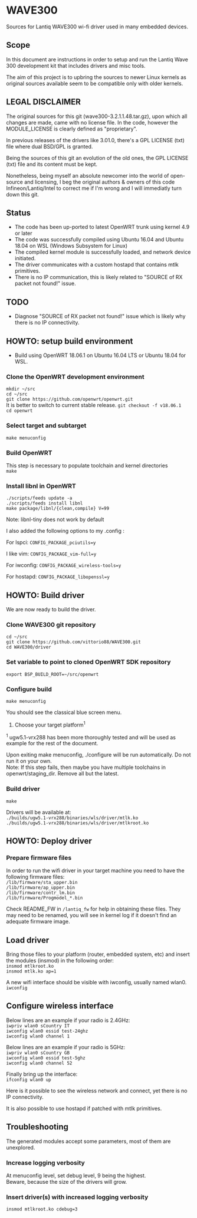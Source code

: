 # WAVE300
Sources for Lantiq WAVE300 wi-fi driver used in many embedded devices.

## Scope
In this document are instructions in order to setup and run
the Lantiq Wave 300 development kit that includes drivers and misc
tools.

The aim of this project is to upbring the sources to newer Linux kernels 
as original sources available seem to be compatible only with older kernels.

## LEGAL DISCLAIMER
The original sources for this git (wave300-3.2.1.1.48.tar.gz), upon which 
all changes are made, came with no license file. In the code, however
the MODULE_LICENSE is clearly defined as "proprietary".

In previous releases of the drivers like 3.01.0, there's a GPL 
LICENSE (txt) file where dual BSD/GPL is granted.

Being the sources of this git an evolution of the old ones, 
the GPL LICENSE (txt) file and its content must be kept.

Nonetheless, being myself an absolute newcomer into the world of
open-source and licensing, I beg the original authors & owners of this 
code Infineon/Lantiq/Intel to correct me if I'm wrong and I will 
immediatly turn down this git.

## Status
- The code has been up-ported to latest OpenWRT trunk using kernel 4.9 or later
- The code was successfully compiled using Ubuntu 16.04 and Ubuntu 18.04 on WSL (Windows Subsystem for Linux)
- The compiled kernel module is successfully loaded, and network device initiated.
- The driver communicates with a custom hostapd that contains mtlk primitives.
- There is no IP communication, this is likely related to "SOURCE of RX packet not found!" issue.

## TODO
- Diagnose "SOURCE of RX packet not found!" issue which is likely why there is no IP connectivity.


## HOWTO: setup build environment
* Build using OpenWRT 18.06.1 on Ubuntu 16.04 LTS or Ubuntu 18.04 for WSL.


### Clone the OpenWRT development environment
`mkdir ~/src`  
`cd ~/src`  
`git clone https://github.com/openwrt/openwrt.git`  
It is better to switch to current stable release.
`git checkout -f v18.06.1`  
`cd openwrt`  

### Select target and subtarget
`make menuconfig`  

### Build OpenWRT
This step is necessary to populate toolchain and kernel directories  
`make`  

### Install libnl in OpenWRT
`./scripts/feeds update -a`  
`./scripts/feeds install libnl`  
`make package/libnl/{clean,compile} V=99`  

Note: libnl-tiny does not work by default

I also added the following options to my .config :

For lspci:
`CONFIG_PACKAGE_pciutils=y`  

I like vim:
`CONFIG_PACKAGE_vim-full=y`  

For iwconfig:
`CONFIG_PACKAGE_wireless-tools=y`  

For hostapd:
`CONFIG_PACKAGE_libopenssl=y` 


## HOWTO: Build driver
We are now ready to build the driver.

### Clone WAVE300 git repository
`cd ~/src`  
`git clone https://github.com/vittorio88/WAVE300.git`  
`cd WAVE300/driver`  

### Set variable to point to cloned OpenWRT SDK repository
`export BSP_BUILD_ROOT=~/src/openwrt`  

### Configure build
`make menuconfig`  

You should see the classical blue screen menu.  
1. Choose your target platform<sup>1</sup>  

<sup>1</sup> ugw5.1-vrx288 has been more thoroughly tested and will be used as example for the rest of the document.  

Upon exiting make menuconfig, ./configure will be run automatically. Do not run it on your own.  
Note: If this step fails, then maybe you have multiple toolchains in openwrt/staging_dir. Remove all but the latest.

### Build driver
`make`  

Drivers will be available at:  
`./builds/ugw5.1-vrx288/binaries/wls/driver/mtlk.ko`  
`./builds/ugw5.1-vrx288/binaries/wls/driver/mtlkroot.ko`  


## HOWTO: Deploy driver

### Prepare firmware files
In order to run the wifi driver in your target machine
you need to have the following firmware files:  
`/lib/firmware/sta_upper.bin`  
`/lib/firmware/ap_upper.bin`  
`/lib/firmware/contr_lm.bin`  
`/lib/firmware/Progmodel_*.bin`  

Check README_FW in `/lantiq_fw` for help in obtaining these files.
They may need to be renamed, you will see in kernel log if it doesn't find an
adequate firmware image.

## Load driver
Bring those files to your platform (router, embedded system, etc) and
insert the modules (insmod) in the following order:  
`insmod mtlkroot.ko`  
`insmod mtlk.ko ap=1`  

A new wifi interface should be visible with iwconfig, usually named wlan0.  
`iwconfig`  

## Configure wireless interface
Below lines are an example if your radio is 2.4GHz:  
`iwpriv wlan0 sCountry IT`  
`iwconfig wlan0 essid test-24ghz`  
`iwconfig wlan0 channel 1`  

Below lines are an example if your radio is 5GHz:  
`iwpriv wlan0 sCountry GB`  
`iwconfig wlan0 essid test-5ghz`  
`iwconfig wlan0 channel 52`  

Finally bring up the interface:  
`ifconfig wlan0 up`  

Here is it possible to see the wireless network and connect, yet 
there is no IP connectivity.

It is also possible to use hostapd if patched with mtlk primitives.

## Troubleshooting
The generated modules accept some parameters, most of them are unexplored.

### Increase logging verbosity
At menuconfig level, set debug level, 9 being the highest.  
Beware, because the size of the drivers will grow.

### Insert driver(s) with increased logging verbosity
`insmod mtlkroot.ko cdebug=3`

